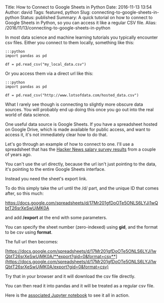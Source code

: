Title: How to Connect to Google Sheets in Python
Date: 2016-11-13 13:54
Author: david
Tags: featured, python
Slug: connecting-to-google-sheets-in-python
Status: published
Summary: A quick tutorial on how to connect to Google Sheets in Python, so you can access it like a regular CSV file.
Alias: /2016/11/13/connecting-to-google-sheets-in-python

In most data science and machine learning tutorials you typically
encounter csv files. Either you connect to them locally, something like
this:

    :::python
    import pandas as pd

    df = pd.read_csv("my_local_data.csv")

Or you access them via a direct url like this:

    :::python
    import pandas as pd

    df = pd.read_csv("http://www.lotsofdata.com/hosted_data.csv")

What I rarely see though is connecting to slightly more obscure data
sources. You will probably end up doing this once you go out into the
real world of data science.

One useful data source is Google Sheets. If you have a spreadsheet
hosted on Google Drive, which is made available for public access, and
want to access it, it's not immediately clear how to do that.

Let's go through an example of how to connect to one. I'll use a
spreadsheet that has the [Hacker News salary survey results](https://docs.google.com/spreadsheets/d/17Mr201gfDoOTe5ONLS6LYJi1wQbtT26srXeSwUjMK0A/htmlview?usp=sharing&sle=true)
from a couple of years ago.

You can't use the url directly, because the url isn't just pointing to
the data, it's pointing to the entire Google Sheets interface.

Instead you need the sheet's export link.

To do this simply take the url until the /d/ part, and the unique ID
that comes after, so this much:

https://docs.google.com/spreadsheets/d/17Mr201gfDoOTe5ONLS6LYJi1wQbtT26srXeSwUjMK0A

and add **/export** at the end with some parameters.

You can specify the sheet number (zero-indexed) using **gid**, and the
format to be csv using **format**.

The full url then becomes:

[https://docs.google.com/spreadsheets/d/17Mr201gfDoOTe5ONLS6LYJi1wQbtT26srXeSwUjMK0A/**export?gid=0&format=csv**](https://docs.google.com/spreadsheets/d/17Mr201gfDoOTe5ONLS6LYJi1wQbtT26srXeSwUjMK0A/export?gid=0&format=csv)

Try that in your browser and it will download the csv file directly.

You can then read it into pandas and it will be treated as a regular csv
file.

Here is the [associated Jupyter notebook](https://github.com/davidasboth/blog-notebooks/blob/master/connecting-to-google-sheets/Connecting%20to%20a%20Google%20Sheet.ipynb)
to see it all in action.
